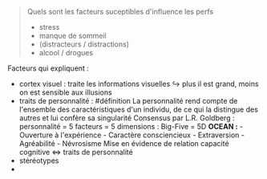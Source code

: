 > Quels sont les facteurs suceptibles d'influence les perfs
> - stress
> - manque de sommeil
> - (distracteurs / distractions)
> - alcool / drogues

Facteurs qui expliquent :
- cortex visuel : traite les informations visuelles
	$\hookrightarrow$ plus il est grand, moins on est sensible aux illusions
- traits de personnalité :
	#définition La personnalité rend compte de l'ensemble des caractéristiques d'un individu, de ce qui la distingue des autres et lui confère sa singularité
	Consensus par L.R. Goldberg : personnalité = 5 facteurs = 5 dimensions : Big-Five = 5D
		**OCEAN :**
		- Ouverture à l'expérience
		- Caractère consciencieux
		- Extraversion
		- Agréabilité
		- Névrosisme
	Mise en évidence de relation capacité cognitive <=> traits de personnalité
- stéréotypes
- 